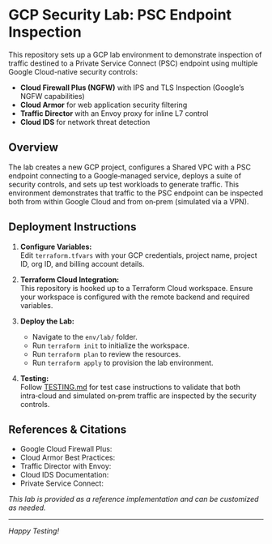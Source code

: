 # GCP Security Lab: PSC Endpoint Inspection

This repository sets up a GCP lab environment to demonstrate inspection of traffic destined to a Private Service Connect (PSC) endpoint using multiple Google Cloud-native security controls:

- **Cloud Firewall Plus (NGFW)** with IPS and TLS Inspection (Google’s NGFW capabilities)
- **Cloud Armor** for web application security filtering
- **Traffic Director** with an Envoy proxy for inline L7 control
- **Cloud IDS** for network threat detection

## Overview

The lab creates a new GCP project, configures a Shared VPC with a PSC endpoint connecting to a Google‑managed service, deploys a suite of security controls, and sets up test workloads to generate traffic. This environment demonstrates that traffic to the PSC endpoint can be inspected both from within Google Cloud and from on‑prem (simulated via a VPN).

## Deployment Instructions

1. **Configure Variables:**  
   Edit `terraform.tfvars` with your GCP credentials, project name, project ID, org ID, and billing account details.

2. **Terraform Cloud Integration:**  
   This repository is hooked up to a Terraform Cloud workspace. Ensure your workspace is configured with the remote backend and required variables.

3. **Deploy the Lab:**
   - Navigate to the `env/lab/` folder.
   - Run `terraform init` to initialize the workspace.
   - Run `terraform plan` to review the resources.
   - Run `terraform apply` to provision the lab environment.

4. **Testing:**  
   Follow [TESTING.md](TESTING.md) for test case instructions to validate that both intra‑cloud and simulated on‑prem traffic are inspected by the security controls.

## References & Citations
- Google Cloud Firewall Plus: 
- Cloud Armor Best Practices: 
- Traffic Director with Envoy: 
- Cloud IDS Documentation: 
- Private Service Connect: 

*This lab is provided as a reference implementation and can be customized as needed.*

---

*Happy Testing!*


